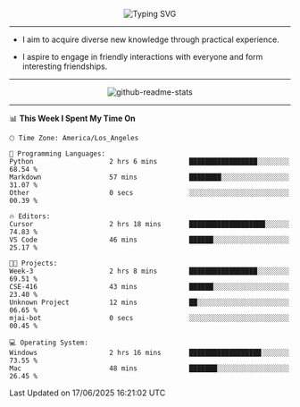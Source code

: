 <p align="center">
  <img src="https://readme-typing-svg.demolab.com?font=Fira+Code&weight=500&size=32&duration=2500&pause=1600&center=true&vCenter=true&random=false&width=1024&height=64&lines=Hi+there+%F0%9F%91%8B;I'm+delighted+you+could+make+it+here+%F0%9F%8E%89;I'm+Harry%2C+a+college+student+still+finding+my+way" alt="Typing SVG" />
</p>


---


- I aim to acquire diverse new knowledge through practical experience.

- I aspire to engage in friendly interactions with everyone and form interesting friendships.


---


<p align="center">
  <img src="https://github-readme-stats.vercel.app/api?username=Harry-Jing&show_icons=true" alt="github-readme-stats"/>
</p>


---

<!--START_SECTION:waka-->
📊 **This Week I Spent My Time On** 

```text
🕑︎ Time Zone: America/Los_Angeles

💬 Programming Languages: 
Python                   2 hrs 6 mins        █████████████████░░░░░░░░   68.54 % 
Markdown                 57 mins             ████████░░░░░░░░░░░░░░░░░   31.07 % 
Other                    0 secs              ░░░░░░░░░░░░░░░░░░░░░░░░░   00.39 % 

🔥 Editors: 
Cursor                   2 hrs 18 mins       ███████████████████░░░░░░   74.83 % 
VS Code                  46 mins             ██████░░░░░░░░░░░░░░░░░░░   25.17 % 

🐱‍💻 Projects: 
Week-3                   2 hrs 8 mins        █████████████████░░░░░░░░   69.51 % 
CSE-416                  43 mins             ██████░░░░░░░░░░░░░░░░░░░   23.40 % 
Unknown Project          12 mins             ██░░░░░░░░░░░░░░░░░░░░░░░   06.65 % 
mjai-bot                 0 secs              ░░░░░░░░░░░░░░░░░░░░░░░░░   00.45 % 

💻 Operating System: 
Windows                  2 hrs 16 mins       ██████████████████░░░░░░░   73.55 % 
Mac                      48 mins             ███████░░░░░░░░░░░░░░░░░░   26.45 % 
```


 Last Updated on 17/06/2025 16:21:02 UTC
<!--END_SECTION:waka-->
